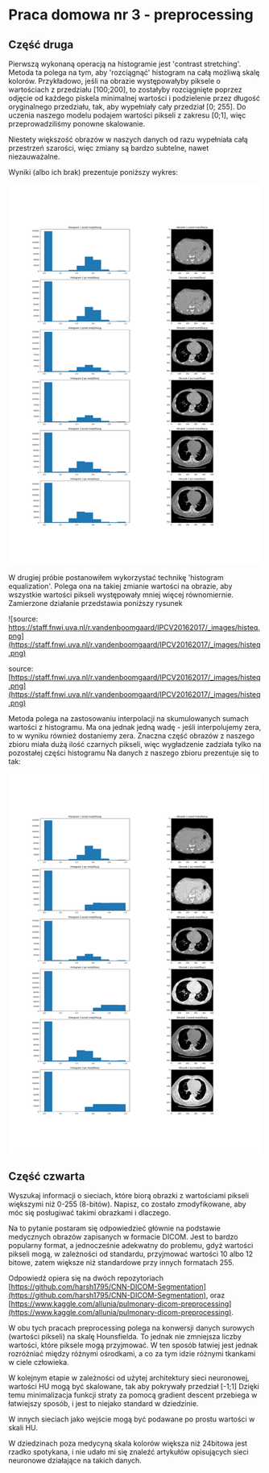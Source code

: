 # Praca domowa nr 3 - preprocessing


## Część druga


Pierwszą wykonaną operacją na histogramie jest 'contrast stretching'. Metoda ta polega na tym, aby 'rozciągnąć' histogram na całą możliwą skalę kolorów. Przykładowo, jeśli na obrazie występowałyby piksele o wartościach z przedziału [100;200], to zostałyby rozciągnięte poprzez odjęcie od każdego piskela minimalnej wartości i podzielenie przez długość oryginalnego przedziału, tak, aby wypełniały cały przedział [0; 255]. Do uczenia naszego modelu podajem wartości pikseli z zakresu [0;1], więc przeprowadziliśmy ponowne skalowanie.

Niestety większość obrazów w naszych danych od razu wypełniała całą przestrzeń szarości, więc zmiany są bardzo subtelne, nawet niezauważalne.

Wyniki (albo ich brak) prezentuje poniższy wykres:

![./data/contrast_stretching.png](./data/contrast_stretching.png)


W drugiej próbie postanowiłem wykorzystać technikę 'histogram equalization'. Polega ona na takiej zmianie wartości na obrazie, aby wszystkie wartości pikseli występowały mniej więcej równomiernie. Zamierzone działanie przedstawia poniższy rysunek

![source: https://staff.fnwi.uva.nl/r.vandenboomgaard/IPCV20162017/_images/histeq.png](https://staff.fnwi.uva.nl/r.vandenboomgaard/IPCV20162017/_images/histeq.png)

source: [https://staff.fnwi.uva.nl/r.vandenboomgaard/IPCV20162017/_images/histeq.png](https://staff.fnwi.uva.nl/r.vandenboomgaard/IPCV20162017/_images/histeq.png)


Metoda polega na zastosowaniu interpolacji na skumulowanych sumach wartości z histogramu. Ma ona jednak jedną wadę - jeśli interpolujemy zera, to w wyniku również dostaniemy zera. Znaczna część obrazów z naszego zbioru miała dużą ilość czarnych pikseli, więc wygładzenie zadziała tylko na pozostałej części histogramu Na danych z naszego zbioru prezentuje się to tak:

![./data/hist_eq.png](./data/hist_eq.png)



## Część czwarta

Wyszukaj informacji o sieciach, które biorą obrazki z wartościami pikseli większymi niż 0-255 (8-bitów). Napisz, co zostało zmodyfikowane, aby móc się posługiwać takimi obrazkami i dlaczego.

Na to pytanie postaram się odpowiedzieć głównie na podstawie medycznych obrazów zapisanych w formacie DICOM. Jest to bardzo popularny format, a jednocześnie adekwatny do problemu, gdyż wartości pikseli mogą, w zależności od standardu, przyjmować wartości 10 albo 12 bitowe, zatem większe niż standardowe przy innych formatach 255. 

Odpowiedź opiera się na dwóch repozytoriach [https://github.com/harsh1795/CNN-DICOM-Segmentation](https://github.com/harsh1795/CNN-DICOM-Segmentation), oraz [https://www.kaggle.com/allunia/pulmonary-dicom-preprocessing](https://www.kaggle.com/allunia/pulmonary-dicom-preprocessing).

W obu tych pracach preprocessing polega na konwersji danych surowych (wartości pikseli) na skalę Hounsfielda. To jednak nie zmniejsza liczby wartości, które piksele mogą przyjmować. W ten sposób łatwiej jest jednak rozróżniać między różnymi ośrodkami, a co za tym idzie różnymi tkankami w ciele człowieka.

W kolejnym etapie w zależności od użytej architektury sieci neuronowej, wartości HU mogą być skalowane, tak aby pokrywały przedział [-1;1]
Dzięki temu minimalizacja funkcji straty za pomocą gradient descent przebiega w łatwiejszy sposób, i jest to niejako standard w dziedzinie. 

W innych sieciach jako wejście mogą być podawane po prostu wartości w skali HU.

W dziedzinach poza medycyną skala kolorów większa niż 24bitowa jest rzadko spotykana, i nie udało mi się znaleźć artykułów opisujących sieci neuronowe działające na takich danych.